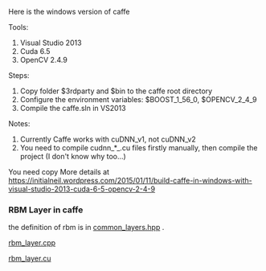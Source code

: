 Here is the windows version of caffe

Tools:
1. Visual Studio 2013
2. Cuda 6.5
3. OpenCV 2.4.9

Steps:
1. Copy folder $3rdparty and $bin to the caffe root directory
2. Configure the environment variables: $BOOST_1_56_0, $OPENCV_2_4_9
3. Compile the caffe.sln in VS2013

Notes:
1. Currently Caffe works with cuDNN_v1, not cuDNN_v2
2. You need to compile cudnn_*_.cu files firstly manually, then compile the project (I don't know why too...)

You need copy 
More details at https://initialneil.wordpress.com/2015/01/11/build-caffe-in-windows-with-visual-studio-2013-cuda-6-5-opencv-2-4-9

### RBM Layer in caffe
the definition of rbm is in [common_layers.hpp](./include/caffe/common_layers.hpp) .

[rbm_layer.cpp](./src/caffe/layers/rbm_layer.cpp)

[rbm_layer.cu](./src/caffe/layers/rbm_layer.cu)
